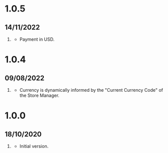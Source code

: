 # 1.0.5
## 14/11/2022
1. [](#changed)
   * Payment in USD.

# 1.0.4
## 09/08/2022
1. [](#changed)
   * Currency is dynamically informed by the "Current Currency Code" of the Store Manager.
   
# 1.0.0
## 18/10/2020

1. [](#new)
   * Initial version.